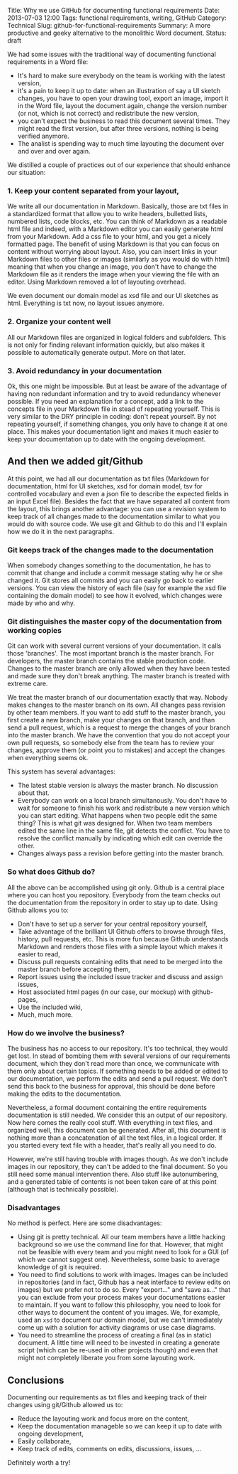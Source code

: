 Title: Why we use GitHub for documenting functional requirements
Date: 2013-07-03 12:00
Tags: functional requirements, writing, GitHub
Category: Technical
Slug: github-for-functional-requirements
Summary: A more productive and geeky alternative to the monolithic Word document.
Status: draft

We had some issues with the traditional way of documenting functional requirements in a Word file:

- It's hard to make sure everybody on the team is working with the latest version,
- it's a pain to keep it up to date: when an illustration of say a UI sketch changes, you have to open your drawing tool, export an image, import it in the Word file, layout the document again, change the version number (or not, which is not correct) and redistribute the new version,
- you can't expect the business to read this document several times. They might read the first version, but after three versions, nothing is being verified anymore.
- The analist is spending way to much time layouting the document over and over and over again.

We distilled a couple of practices out of our experience that should enhance our situation:

### 1. Keep your content separated from your layout,

We write all our documentation in Markdown. Basically, those are txt files in a standardized format that allow you to write headers, bulletted lists, numbered lists, code blocks, etc. You can think of Markdown as a readable html file and indeed, with a Markdown editor you can easily generate html from your Markdown. Add a css file to your html, and you get a nicely formatted page. The benefit of using Markdown is that you can focus on content without worrying about layout. Also, you can insert links in your Markdown files to other files or images (similarly as you would do with html) meaning that when you change an image, you don't have to change the Markdown file as it renders the image when your viewing the file with an editor. Using Markdown removed a lot of layouting overhead.

We even document our domain model as xsd file and our UI sketches as html. Everything is txt now, no layout issues anymore.

### 2. Organize your content well

All our Markdown files are organized in logical folders and subfolders. This is not only for finding relevant information quickly, but also makes it possible to automatically generate output. More on that later.

### 3. Avoid redundancy in your documentation

Ok, this one might be impossible. But at least be aware of the advantage of having non redundant information and try to avoid redundancy whenever possible. If you need an explanation for a concept, add a link to the concepts file in your Markdown file in stead of repeating yourself. This is very similar to the DRY principle in coding: don't repeat yourself. By not repeating yourself, if something changes, you only have to change it at one place. This makes your documentation light and makes it much easier to keep your documentation up to date with the ongoing development.

## And then we added git/Github

At this point, we had all our documentation as txt files (Markdown for documentation, html for UI sketches, xsd for domain model, tsv for controlled vocabulary and even a json file to describe the expected fields in an input Excel file). Besides the fact that we have separated all content from the layout, this brings another advantage: you can use a revision system to keep track of all changes made to the documentation similar to what you would do with source code. We use git and Github to do this and I'll explain how we do it in the next paragraphs.

### Git keeps track of the changes made to the documentation

When somebody changes something to the documentation, he has to commit that change and include a commit message stating why he or she changed it. Git stores all commits and you can easily go back to earlier versions. You can view the history of each file (say for example the xsd file containing the domain model) to see how it evolved, which changes were made by who and why.

### Git distinguishes the master copy of the documentation from working copies

Git can work with several current versions of your documentation. It calls those 'branches'. The most important branch is the master branch. For developers, the master branch contains the stable production code. Changes to the master branch are only allowed when they have been tested and made sure they don't break anything. The master branch is treated with extreme care.

We treat the master branch of our documentation exactly that way. Nobody makes changes to the master branch on its own. All changes pass revision by other team members. If you want to add stuff to the master branch, you first create a new branch, make your changes on that branch, and than send a pull request, which is a request to merge the changes of your branch into the master branch. We have the convention that you do not accept your own pull requests, so somebody else from the team has to review your changes, approve them (or point you to mistakes) and accept the changes when everything seems ok.

This system has several advantages:

- The latest stable version is always the master branch. No discussion about that.
- Everybody can work on a local branch simultanously. You don't have to wait for someone to finish his work and redistribute a new version which you can start editing. What happens when two people edit the same thing? This is what git was designed for. When two team members edited the same line in the same file, git detects the conflict. You have to resolve the conflict manually by indicating which edit can override the other.
- Changes always pass a revision before getting into the master branch.

### So what does Github do?

All the above can be accomplished using git only. Github is a central place where you can host you repository.  Everybody from the team checks out the documentation from the repository in order to stay up to date. Using Github allows you to:

- Don't have to set up a server for your central repository yourself,
- Take advantage of the brilliant UI Github offers to browse through files, history, pull requests, etc. This is more fun because Github understands Markdown and renders those files with a simple layout which makes it easier to read,
- Discuss pull requests containing edits that need to be merged into the master branch before accepting them,
- Report issues using the included issue tracker and discuss and assign issues,
- Host associated html pages (in our case, our mockup) with github-pages,
- Use the included wiki,
- Much, much more.

### How do we involve the business? 

The business has no access to our repository. It's too technical, they would get lost. In stead of bombing them with several versions of our requirements document, which they don't read more than once, we communicate with them only about certain topics. If something needs to be added or edited to our documentation, we perform the edits and send a pull request. We don't send this back to the business for approval, this should be done before making the edits to the documentation.

Nevertheless, a formal document containing the entire requirements documentation is still needed. We consider this an output of our repository. Now here comes the really cool stuff. With everything in text files, and organized well, this document can be generated. After all, this document is nothing more than a concatenation of all the text files, in a logical order. If you started every text file with a header, that's really all you need to do.

However, we're still having trouble with images though. As we don't include images in our repository, they can't be added to the final document. So you still need some manual intervention there. Also stuff like autonumbering, and a generated table of contents is not been taken care of at this point (although that is technically possible).

### Disadvantages

No method is perfect. Here are some disadvantages:

- Using git is pretty technical. All our team members have a little hacking background so we use the command line for that. However, that might not be feasible with every team and you might need to look for a GUI (of which we cannot suggest one). Nevertheless, some basic to average knowledge of git is required.
- You need to find solutions to work with images. Images can be included in repositories (and in fact, Github has a neat interface to review edits on images) but we prefer not to do so. Every "export..." and "save as..." that you can exclude from your process makes your documentations easier to maintain. If you want to follow this philosophy, you need to look for other ways to document the content of you images. We, for example, used an `xsd` to document our domain model, but we can't immediately come up with a solution for activity diagrams or use case diagrams.
- You need to streamline the process of creating a final (as in static) document. A little time will need to be invested in creating a generate script (which can be re-used in other projects though) and even that might not completely liberate you from some layouting work.

## Conclusions

Documenting our requirements as txt files and keeping track of their changes using git/Github allowed us to:

- Reduce the layouting work and focus more on the content,
- Keep the documentation manageble so we can keep it up to date with ongoing development,
- Easily collaborate,
- Keep track of edits, comments on edits, discussions, issues, ...

Definitely worth a try!